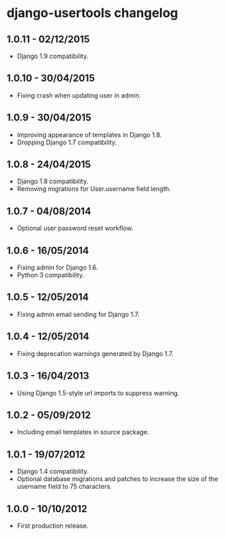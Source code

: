 django-usertools changelog
==========================

1.0.11 - 02/12/2015
------------------

* Django 1.9 compatibility.


1.0.10 - 30/04/2015
------------------

* Fixing crash when updating user in admin.


1.0.9 - 30/04/2015
------------------

* Improving appearance of templates in Django 1.8.
* Dropping Django 1.7 compatibility.


1.0.8 - 24/04/2015
------------------

* Django 1.8 compatibility.
* Removing migrations for User.username field length.


1.0.7 - 04/08/2014
------------------

* Optional user password reset workflow.


1.0.6 - 16/05/2014
------------------

* Fixing admin for Django 1.6.
* Python 3 compatibility.


1.0.5 - 12/05/2014
------------------

* Fixing admin email sending for Django 1.7.


1.0.4 - 12/05/2014
------------------

* Fixing deprecation warnings generated by Django 1.7.


1.0.3 - 16/04/2013
------------------

* Using Django 1.5-style url imports to suppress warning.


1.0.2 - 05/09/2012
------------------

* Including email templates in source package.


1.0.1 - 19/07/2012
------------------

* Django 1.4 compatibility.
* Optional database migrations and patches to increase the size of the username field to 75 characters.


1.0.0 - 10/10/2012
------------------

* First production release.

